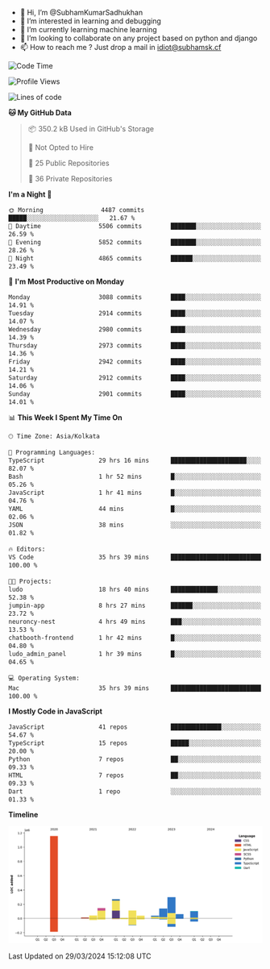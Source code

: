 - 👋 Hi, I’m @SubhamKumarSadhukhan
- 👀 I’m interested in learning and debugging
- 🌱 I’m currently learning machine learning
- 💞️ I’m looking to collaborate on any project based on python and django
- 📫 How to reach me ?
      Just drop a mail in idiot@subhamsk.cf

<!---
SubhamKumarSadhukhan/SubhamKumarSadhukhan is a ✨ special ✨ repository because its `README.md` (this file) appears on your GitHub profile.
You can click the Preview link to take a look at your changes.
--->


<!--START_SECTION:waka-->
![Code Time](http://img.shields.io/badge/Code%20Time-2%2C055%20hrs%2042%20mins-blue)

![Profile Views](http://img.shields.io/badge/Profile%20Views-6-blue)

![Lines of code](https://img.shields.io/badge/From%20Hello%20World%20I%27ve%20Written-2.4%20million%20lines%20of%20code-blue)

**🐱 My GitHub Data** 

> 📦 350.2 kB Used in GitHub's Storage 
 > 
> 🚫 Not Opted to Hire
 > 
> 📜 25 Public Repositories 
 > 
> 🔑 36 Private Repositories 
 > 
**I'm a Night 🦉** 

```text
🌞 Morning                4487 commits        █████░░░░░░░░░░░░░░░░░░░░   21.67 % 
🌆 Daytime                5506 commits        ███████░░░░░░░░░░░░░░░░░░   26.59 % 
🌃 Evening                5852 commits        ███████░░░░░░░░░░░░░░░░░░   28.26 % 
🌙 Night                  4865 commits        ██████░░░░░░░░░░░░░░░░░░░   23.49 % 
```
📅 **I'm Most Productive on Monday** 

```text
Monday                   3088 commits        ████░░░░░░░░░░░░░░░░░░░░░   14.91 % 
Tuesday                  2914 commits        ████░░░░░░░░░░░░░░░░░░░░░   14.07 % 
Wednesday                2980 commits        ████░░░░░░░░░░░░░░░░░░░░░   14.39 % 
Thursday                 2973 commits        ████░░░░░░░░░░░░░░░░░░░░░   14.36 % 
Friday                   2942 commits        ████░░░░░░░░░░░░░░░░░░░░░   14.21 % 
Saturday                 2912 commits        ████░░░░░░░░░░░░░░░░░░░░░   14.06 % 
Sunday                   2901 commits        ████░░░░░░░░░░░░░░░░░░░░░   14.01 % 
```


📊 **This Week I Spent My Time On** 

```text
🕑︎ Time Zone: Asia/Kolkata

💬 Programming Languages: 
TypeScript               29 hrs 16 mins      █████████████████████░░░░   82.07 % 
Bash                     1 hr 52 mins        █░░░░░░░░░░░░░░░░░░░░░░░░   05.26 % 
JavaScript               1 hr 41 mins        █░░░░░░░░░░░░░░░░░░░░░░░░   04.76 % 
YAML                     44 mins             █░░░░░░░░░░░░░░░░░░░░░░░░   02.06 % 
JSON                     38 mins             ░░░░░░░░░░░░░░░░░░░░░░░░░   01.82 % 

🔥 Editors: 
VS Code                  35 hrs 39 mins      █████████████████████████   100.00 % 

🐱‍💻 Projects: 
ludo                     18 hrs 40 mins      █████████████░░░░░░░░░░░░   52.38 % 
jumpin-app               8 hrs 27 mins       ██████░░░░░░░░░░░░░░░░░░░   23.72 % 
neuroncy-nest            4 hrs 49 mins       ███░░░░░░░░░░░░░░░░░░░░░░   13.53 % 
chatbooth-frontend       1 hr 42 mins        █░░░░░░░░░░░░░░░░░░░░░░░░   04.80 % 
ludo_admin_panel         1 hr 39 mins        █░░░░░░░░░░░░░░░░░░░░░░░░   04.65 % 

💻 Operating System: 
Mac                      35 hrs 39 mins      █████████████████████████   100.00 % 
```

**I Mostly Code in JavaScript** 

```text
JavaScript               41 repos            ██████████████░░░░░░░░░░░   54.67 % 
TypeScript               15 repos            █████░░░░░░░░░░░░░░░░░░░░   20.00 % 
Python                   7 repos             ██░░░░░░░░░░░░░░░░░░░░░░░   09.33 % 
HTML                     7 repos             ██░░░░░░░░░░░░░░░░░░░░░░░   09.33 % 
Dart                     1 repo              ░░░░░░░░░░░░░░░░░░░░░░░░░   01.33 % 
```



**Timeline**

![Lines of Code chart](https://raw.githubusercontent.com/SubhamKumarSadhukhan/SubhamKumarSadhukhan/main/assets/bar_graph.png)


 Last Updated on 29/03/2024 15:12:08 UTC
<!--END_SECTION:waka-->
